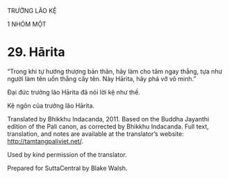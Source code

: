 TRƯỞNG LÃO KỆ

1 NHÓM MỘT

# 29\. Hārita

“Trong khi tự hướng thượng bản thân, hãy làm cho tâm ngay thẳng, tựa như người làm tên uốn thẳng cây tên. Này Hārita, hãy phá vỡ vô minh.”

Đại đức trưởng lão Hārita đã nói lời kệ như thế.

Kệ ngôn của trưởng lão Hārita.

Translated by Bhikkhu Indacanda, 2011. Based on the Buddha Jayanthi edition of the Pali canon, as corrected by Bhikkhu Indacanda. Full text, translation, and notes are available at the translator’s website: http://tamtangpaliviet.net/.

Used by kind permission of the translator.

Prepared for SuttaCentral by Blake Walsh.